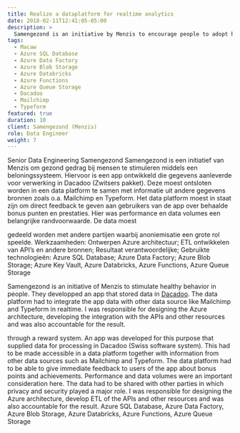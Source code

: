 ```yaml
---
title: Realize a dataplatform for realtime analytics 
date: 2018-02-11T12:41:05-05:00
description: >
  Samengezond is an initiative by Menzis to encourage people to adopt healthy behaviors. They developed an app that stores data in [Dacadoo] (https://www.dacadoo.com). The data platform needed to integrate the app's data with other data sources like Mailchimp and Typeform in real time. I was responsible for designing the Azure architecture, developing the integration with the APIs and other resources, and delivery.
tags:
  - Macaw
  - Azure SQL Database
  - Azure Data Factory
  - Azure Blob Storage
  - Azure Databricks
  - Azure Functions
  - Azure Queue Storage
  - Dacadoo
  - Mailchimp
  - Typeform
featured: true
duration: 10
client: Samengezond (Menzis)
role: Data Engineer
weight: 7
---
```




Senior Data Engineering
Samengezond
Samengezond is een initiatief van Menzis om gezond gedrag bij mensen te stimuleren middels een beloningssysteem. Hiervoor is een app ontwikkeld die gegevens aanleverde voor verwerking in Dacadoo (Zwitsers pakket). Deze moest ontsloten worden in een data platform te samen met informatie uit andere gegevens bronnen zoals o.a. Mailchimp en Typeform. Het data platform moest in staat zijn om direct feedback te geven aan gebruikers van de app over behaalde bonus punten en prestaties. Hier was performance en data volumes een belangrijke randvoorwaarde. De data moest


gedeeld worden met andere partijen waarbij anoniemisatie een grote rol speelde.
Werkzaamheden: Ontwerpen Azure architectuur; ETL ontwikkelen van API’s en andere bronnen; Resultaat verantwoordelijke;
Gebruikte technologieën: Azure SQL Database; Azure Data Factory; Azure Blob Storage; Azure Key Vault, Azure Databricks, Azure Functions, Azure Queue Storage

Samengezond is an initiative of Menzis to stimulate healthy behavior in people. They developped an app that stored data in [Dacadoo](https://www.dacadoo.com). The data platform had to integrate the app data with other data source like Mailchimp and Typeform in realtime. I was responsible for designing the Azure architecture, developing the integration with the APIs and other resources and was also accountable for the result.


 through a reward system. An app was developed for this purpose that supplied data for processing in Dacadoo (Swiss software system). This had to be made accessible in a data platform together with information from other data sources such as Mailchimp and Typeform. The data platform had to be able to give immediate feedback to users of the app about bonus points and achievements. Performance and data volumes were an important consideration here. The data had to be shared with other parties in which privacy and security played a major role. I was responsible for designing the Azure architecture, develop ETL of the APIs and other resources and was also accountable for the result.
Azure SQL Database, Azure Data Factory, Azure Blob Storage, Azure Databricks, Azure Functions, Azure Queue Storage




